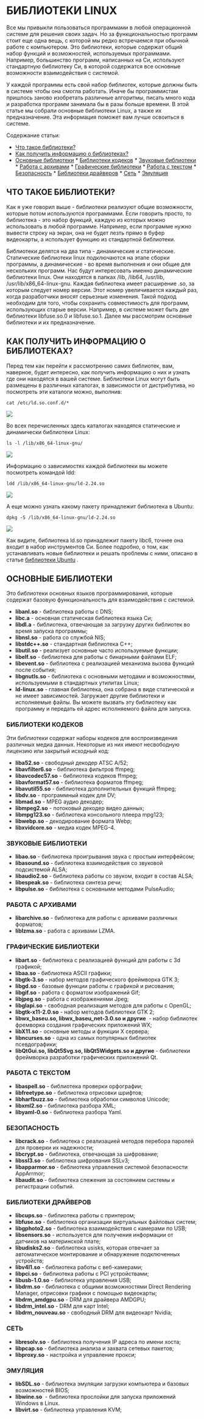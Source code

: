# БИБЛИОТЕКИ LINUX
Все мы привыкли пользоваться программами в любой операционной системе для решения своих задач. Но за функциональностью программ стоит еще одна вещь, с которой мы редко встречаемся при обычной работе с компьютером. Это библиотеки, которые содержат общий набор функций и возможностей, используемых программами. Например, большинство программ, написанных на Си, используют стандартную библиотеку Си, в которой содержатся все основные возможности взаимодействия с системой.

У каждой программы есть свой набор библиотек, которые должны быть в системе чтобы она смогла работать. Иначе бы программистам пришлось заново изобретать различные алгоритмы, писать много кода и разработка программ занимала бы в разы больше времени. В этой статье мы собрали основные библиотеки Linux, а также их предназначение. Эта информация поможет вам лучше освоиться в системе.

Содержание статьи:

*    [Что такое библиотеки?](https://losst.ru/biblioteki-linux#i "Что такое библиотеки?") 
*    [Как получить информацию о библиотеках?](https://losst.ru/biblioteki-linux#i-2 "Как получить информацию о библиотеках?") 
*    [Основные библиотеки](https://losst.ru/biblioteki-linux#i-3 "Основные библиотеки") 
    *    [Библиотеки кодеков](https://losst.ru/biblioteki-linux#i-4 "Библиотеки кодеков") 
    *    [Звуковые библиотеки](https://losst.ru/biblioteki-linux#i-5 "Звуковые библиотеки") 
    *    [Работа с архивами](https://losst.ru/biblioteki-linux#i-6 "Работа с архивами") 
    *    [Графические библиотеки](https://losst.ru/biblioteki-linux#i-7 "Графические библиотеки") 
    *    [Работа с текстом](https://losst.ru/biblioteki-linux#i-8 "Работа с текстом") 
    *    [Безопасность](https://losst.ru/biblioteki-linux#i-9 "Безопасность") 
    *    [Библиотеки драйверов](https://losst.ru/biblioteki-linux#i-10 "Библиотеки драйверов") 
    *    [Сеть](https://losst.ru/biblioteki-linux#i-11 "Сеть") 
    *    [Эмуляция](https://losst.ru/biblioteki-linux#i-12 "Эмуляция") 

##  ЧТО ТАКОЕ БИБЛИОТЕКИ? 

Как я уже говорил выше - библиотеки реализуют общие возможности, которые потом используются программами. Если говорить просто, то библиотека - это набор функций, каждую из которых можно использовать в любой программе. Например, если программе нужно вывести строку на экран, она не будет лезть прямо в буфер видеокарты, а использует функцию из стандартной библиотеки.

Библиотеки делятся на два типа - динамические и статические. Статические библиотеки linux подключаются на этапе сборки программы, а динамические - во время выполнения и они общие для нескольких программ. Нас будут интересовать именно динамические библиотеки linux. Они находятся в папках /lib, /lib64, /usr/lib, /usr/lib/x86\_64-linux-gnu. Каждая библиотека имеет расширение .so, за которым следует номер версии. Этот номер увеличивается каждый раз, когда разработчики вносят серьезные изменения. Такой подход необходим для того, чтобы сохранить совместимость для программ, использующих старые версии. Например, в системе может быть две библиотеки libfuse.so.0 и libfuse.so.1. Далее мы рассмотрим основные библиотеки и их предназначение.

##  КАК ПОЛУЧИТЬ ИНФОРМАЦИЮ О БИБЛИОТЕКАХ? 

Перед тем как перейти к рассмотрению самих библиотек, вам, наверное, будет интересно, как получить информацию о них и узнать где они находятся в вашей системе. Библиотеки Linux могут быть размещены в различных каталогах, в зависимости от дистрибутива, но посмотреть эти каталоги можно, выполнив:

 `cat /etc/ld.so.conf.d/*` 

 ![](/images/2f3d6101382c6d9d712c8967f7c1ad66.png) 

Во всех перечисленных здесь каталогах находятся статические и динамически библиотеки Linux:

 `ls -l /lib/x86_64-linux-gnu/` 

 [ ![](/images/2bb39dfb959ae4bf46d1a56c790a4aef.png) ](https://losst.ru/wp-content/uploads/2017/04/Snimok-ekrana-ot-2017-04-29-15-02-46.png) 

Информацию о зависимостях каждой библиотеки вы можете посмотреть командой ldd:

 `ldd /lib/x86_64-linux-gnu/ld-2.24.so` 

 [ ![](/images/6489ccf2f1f5b83b555d3c2128cafaea.png) ](https://losst.ru/wp-content/uploads/2017/04/Snimok-ekrana-ot-2017-04-29-15-06-45.png) 

А еще можно узнать какому пакету принадлежит библиотека в Ubuntu:

 `dpkg -S /lib/x86_64-linux-gnu/ld-2.24.so` 

 [ ![](/images/4c9d9e7073871b224fc0c5edcf7efb23.png) ](https://losst.ru/wp-content/uploads/2017/04/Snimok-ekrana-ot-2017-04-29-15-08-37.png) 

Как видите, библиотека ld.so принадлежит пакету libc6, точнее она входит в набор инструментов Си. Более подробно, о том, как устанавливать новые библиотеки и решать проблемы с ними, описано в статье [библиотеки Ubuntu](https://losst.ru/biblioteki-ubuntu-16-04) .

##  ОСНОВНЫЕ БИБЛИОТЕКИ 

Это библиотеки основных языков программирования, которые содержат базовую функциональность для взаимодействия с системой.

*    **libanl.so** \- библиотека работы с DNS;
*    **libc.a** \- основная статическая библиотека языка Си;
*    **libdl.a** \- библиотека, отвечающая за загрузку других библиотек во время запуска программы;
*    **libnsl.so** \- работа со службой NIS;
*    **libstdc++.so** \- стандартная библиотека C++;
*    **libutil.so** \- реализует основные часто используемые функции;
*    **libelf.so** \- библиотека для работы с бинарными файлами ELF;
*    **libevent.so** \- библиотека с реализацией механизма вызова функций после события;
*    **libgnutls.so** \- библиотека с основными методами и возможностями, используемыми в стандартных утилитах Linux;
*    **ld-linux.so** \- главная библиотека, она собрана в виде статической и не имеет зависимостей. Загружает другие библиотеки и исполняемые файлы. Вы можете вызвать эту библиотеку как программу и передать ей адрес исполняемого файла для запуска.

###  БИБЛИОТЕКИ КОДЕКОВ 

Эти библиотеки содержат наборы кодеков для воспроизведения различных медиа данных. Некоторые из них имеют несвободную лицензию или закрытый исходный код:

*    **liba52.so** \- свободный декодер ATSC A/52;
*    **libavfilter6.so** \- библиотека фильтров ffmpeg;
*    **libavcodec57.so** \- библиотека кодеков ffmpeg;
*    **libavformat57.so** \- библиотека форматов ffmpeg;
*    **libavutil55.so** \- библиотека дополнительных функций ffmpeg;
*    **libdv.so** \- программный кодек для DV;
*    **libmad.so** \- MPEG аудио декодер;
*    **libmpeg2.so** \- потоковый декодер видео данных;
*    **libmpg123.so** \- библиотека консольного плеера mpg123;
*    **libwebp.so** \- декодирование формата Webp;
*    **libxvidcore.so** \- медиа кодек MPEG-4.

###  ЗВУКОВЫЕ БИБЛИОТЕКИ 

*    **libao.so** \- библиотека проигрывания звука с простым интерфейсом;
*    **libasound.so** \- библиотека взаимодействия со звуковой подсистемой ALSA;
*    **libaudio2.so** \- библиотека работы со звуком, входит в состав ALSA;
*    **libespeak.so** \- библиотека синтеза речи;
*    **libpulse.so** \- библиотека с основными методами PulseAudio;

###  РАБОТА С АРХИВАМИ 

*    **libarchive.so** \- библиотека для работы с архивами различных форматов;
*    **liblzma.so** \- работа с архивами LZMA.

###  ГРАФИЧЕСКИЕ БИБЛИОТЕКИ 

*    **libart.so** \- библиотека с реализацией функций для работы с 3d графикой;
*    **libaa.so** \- библиотека ASCII графики;
*    **libgtk-3.so** \- набор методов графического фреймворка GTK 3;
*    **libgd.so** \- базовые функции работы с графикой и рисования;
*    **libgif.so** \- работа с форматом изображений Gif;
*    **libjpeg.so** \- работа с изображениями Jpeg;
*    **libglapi.so** \- свободная реализация методов для работы с OpenGL;
*    **libgtk-x11-2.0.so** \- набор методов библиотеки GTK 2;
*    **libwx\_baseu.so, libwx\_baseu\_net-3.0.so и другие**  - набор библиотек фремворка создания графических приложений WX;
*    **libX11.so** \- основные методы и функции X сервера;
*    **libncurses.so** \- одна из самых популярных библиотек псевдографики;
*    **libQtGui.so, libQt5Svg.so, libQt5Widgets.so и другие** \- библиотеки фреймворка разработки графических приложений Qt.

###  РАБОТА С ТЕКСТОМ 

*    **libaspell.so** \- библиотека проверки орфографии;
*    **libfreetype.so** \- библиотека отрисовки шрифтов;
*    **libharfbuzz.so** \- библиотека обработки символов Unicode;
*    **libxml2.so** \- библиотека разбора XML;
*    **libyaml-0.so** \- библиотека разбора Yaml.

###  БЕЗОПАСНОСТЬ 

*    **libcrack.so** \- библиотека с реализацией методов перебора паролей для проверки их надежности;
*    **libcrypt.so** \- библиотека, отвечающая за шифрование;
*    **libssl3.so** \- библиотека шифрования SSLv3;
*    **libapparmor.so** \- библиотека управления системой безопасности AppArrmor;
*    **libaudit.so** \- библиотека слежения за состоянием системы и регистрации событий.

###  БИБЛИОТЕКИ ДРАЙВЕРОВ 

*    **libcups.so** \- библиотека работы с принтером;
*    **libfuse.so** \- библиотека организации виртуальных файловых систем;
*    **libgphoto2.so** \- библиотека взаимодействия с камерами по USB;
*    **libsensors.so** \- используется для получения информации от датчиков на материнской плате;
*    **libudisks2.so** \- библиотека usisks, которая отвечает за автоматическое монтирование и обнаружение подключенных устройств;
*    **libv4l1.so** \- библиотека работы с веб-камерами;
*    **libpci.so** \- библиотека работы с PCI устройствами;
*    **libusb-1.0.so** \- библиотека управления USB;
*    **libdrm.so** \- библиотека с общими возможностями Direct Rendering Manager, отрисовки графики с помощью видеокарты;
*    **libdrm\_amdgpu.so** \- DRM для драйвера AMDGPU;
*    **libdrm\_intel.so** \- DRM для карт Intel;
*    **libdrm\_nouveau.so** \- свободный DRM для видеокарт Nvidia;

###  СЕТЬ 

*    **libresolv.so** \- библиотека получения IP адреса по имени хоста;
*    **libpcap.so** \- библиотека анализа и захвата сетевых пакетов;
*    **libproxy.so** \- настройка и управление прокси;

###  ЭМУЛЯЦИЯ 

*    **libSDL.so** \- библиотека эмуляции загрузки компьютера и базовых возможностей BIOS;
*    **libwine.so**  - библиотека прослойки для запуска приложений Windows в Linux.
*    **libvirt.so** \- библиотека управления KVM;